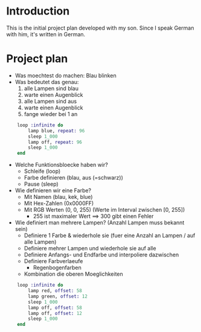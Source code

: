 <!--
Copyright 2023, Matthias Reik <fledex@reik.org>

SPDX-License-Identifier: Apache-2.0
-->

# Introduction
This is the initial project plan developed with my son. Since I speak German
with him, it's written in German.

# Project plan
* Was moechtest do machen: Blau blinken
* Was bedeutet das genau:
    1. alle Lampen sind blau
    2. warte einen Augenblick
    3. alle Lampen sind aus
    4. warte einen Augenblick
    5. fange wieder bei 1 an
```elixir
    loop :infinite do
        lamp blue, repeat: 96
        sleep 1_000
        lamp off, repeat: 96
        sleep 1_000
    end
```

* Welche Funktionsbloecke haben wir?
    * Schleife (loop)
    * Farbe definieren (blau, aus (=schwarz))
    * Pause (sleep)
* Wie definieren wir eine Farbe?
    * Mit Namen (blau, kek, blue)
    * Mit Hex-Zahlen (0x0000FF)
    * Mit RGB Werten (0, 0, 255) (Werte im Interval zwischen [0, 255])
        * 255 ist maximaler Wert ==> 300 gibt einen Fehler
* Wie definiert man mehrere Lampen? (Anzahl Lampen muss bekannt sein)
    * Definiere 1 Farbe & wiederhole sie (fuer eine Anzahl an Lampen / auf alle Lampen)
    * Definiere mehrer Lampen und wiederhole sie auf alle
    * Definiere Anfangs- und Endfarbe und interpoliere dazwischen
    * Definiere Farbverlaeufe
        * Regenbogenfarben
    * Kombination die oberen Moeglichkeiten

```elixir
    loop :infinite do
        lamp red, offset: 58
        lamp green, offset: 12
        sleep 1_000
        lamp off, offset: 58
        lamp off, offset: 12
        sleep 1_000        
    end
```